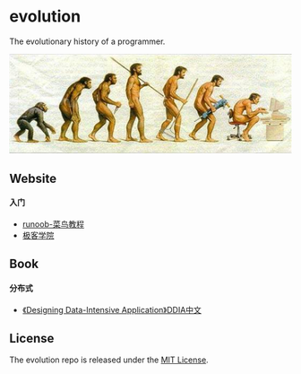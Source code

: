 # evolution
The evolutionary history of a programmer.

![](https://github.com/TanChao90/evolution/raw/master/res/evolution.jpg)


## Website
#### 入门
- [runoob-菜鸟教程](http://www.runoob.com/)
- [极客学院](http://www.jikexueyuan.com/)


## Book
#### 分布式
- [《Designing Data-Intensive Application》DDIA中文](https://github.com/Vonng/ddia)



## License
The evolution repo is released under the [MIT License](https://opensource.org/licenses/MIT).